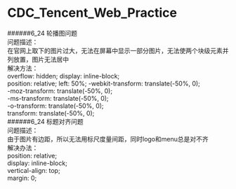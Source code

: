 # CDC_Tencent_Web_Practice
######6_24 轮播图问题      
问题描述：     
在官网上取下的图片过大，无法在屏幕中显示一部分图片，无法使两个块级元素并列放置，图片无法居中     
解决方法：   
overflow: hidden;
display: inline-block;   
position: relative;
left: 50%;
-webkit-transform: translate(-50%, 0);    
-moz-transform: translate(-50%, 0);     
-ms-transform: translate(-50%, 0);      
-o-transform: translate(-50%, 0);      
transform: translate(-50%, 0);       
######6_24 标题对齐问题   
问题描述：    
由于图片有边距，所以无法用标尺度量间距，同时logo和menu总是对不齐    
解决办法：     
position: relative;     
display: inline-block;      
vertical-align: top;    
margin: 0;    

